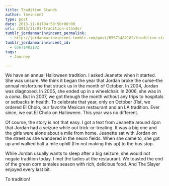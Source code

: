 ```yaml
---
title: Tradition Stands
author: lmvincent
type: post
date: 2013-11-01T04:58:50+00:00
url: /2013/11/01/tradition-stands/
tumblr_jordanmarinvincent_permalink:
  - http://jordanmarinvincent.tumblr.com/post/65671482182/tradition-stands
tumblr_jordanmarinvincent_id:
  - 65671482182
tags:
  - Journey

---
```

We have an annual Halloween tradition. I asked Jeanette when it started. She was unsure. We think it began the year that Jordan broke the curse–the annual misfortune that struck us in the month of October. In 2004, Jordan was diagnosed. In 2005, she ended up in a wheelchair. In 2006, she was in a coma. But in 2007, we got through the month without any trips to hospitals or setbacks in health. To celebrate that year, only on October 31st, we ordered El Cholo, our favorite Mexican restaurant and an LA tradition. Ever since, we eat El Cholo on Halloween. This year was no different.<!-- more -->

Of course, the story is not that easy. I got a text from Jeanette around 4pm that Jordan had a seizure while out trick-or-treating. It was a big one and the girls were alone about a mile from home. Jeanette sat with Jordan on the street as she wandered in the neuro fields. When she came to, she got up and walked half a mile uphill (I’m not making this up) to the bus stop.

While Jordan usually wants to sleep after a big seizure, she would not negate tradition today. I met the ladies at the restaurant. We toasted the end of the green corn tamales season with rich, delicious food. And The Slayer enjoyed every last bit.

To tradition!